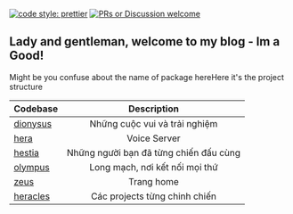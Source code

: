 [![code style: prettier](https://img.shields.io/badge/code_style-prettier-ff69b4.svg?style=flat-square)](https://github.com/prettier/prettier)
[![PRs or Discussion welcome](https://img.shields.io/badge/PRs-welcome-brightgreen.svg?style=flat-square)](http://makeapullrequest.com)

## Lady and gentleman, welcome to my blog - Im a Good!

Might be you confuse about the name of package hereHere it's the project structure

| Codebase                                                                          |              Description               |
| :-------------------------------------------------------------------------------- | :------------------------------------: |
| [dionysus](https://github.com/harrytran998/me.inside/tree/main/packages/home)     |     Những cuộc vui và trải nghiệm      |
| [hera](https://github.com/harrytran998/me.inside/tree/main/packages/hera)         |              Voice Server              |
| [hestia](https://github.com/harrytran998/me.inside/tree/main/packages/hestia)     | Những người bạn đã từng chiến đấu cùng |
| [olympus](https://github.com/harrytran998/me.inside/tree/main/packages/olympus)   |     Long mạch, nơi kết nối mọi thứ     |
| [zeus](https://github.com/harrytran998/me.inside/tree/main/packages/zeus)         |               Trang home               |
| [heracles](https://github.com/harrytran998/me.inside/tree/main/packages/heracles) |     Các projects từng chinh chiến      |

